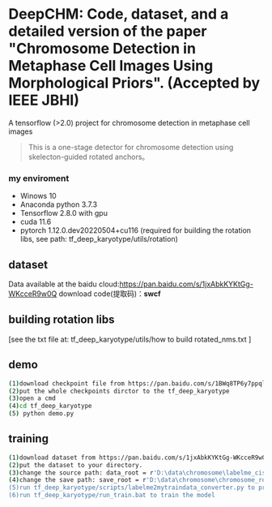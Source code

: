 # DeepCHM: Code, dataset, and a detailed version of the paper "Chromosome Detection in Metaphase Cell Images Using Morphological Priors". (Accepted by IEEE JBHI)
A tensorflow (>2.0) project for chromosome detection in metaphase cell images 

> This is a one-stage detector for chromosome detection using skelecton-guided rotated anchors。

### my enviroment
- Winows 10
- Anaconda python 3.7.3
- Tensorflow 2.8.0 with gpu
- cuda 11.6
- pytorch 1.12.0.dev20220504+cu116 (required for building the rotation libs, see path: tf_deep_karyotype/utils/rotation)

## dataset
Data available at the baidu cloud:https://pan.baidu.com/s/1jxAbkKYKtGg-WKcceR9w0Q
download code(提取码)：**swcf** 

## building rotation libs
[see the txt file at:  tf_deep_karyotype/utils/how to build rotated_nms.txt ]

## demo
``` bash
(1)download checkpoint file from https://pan.baidu.com/s/1BWq8TP6y7ppqlHh4tqgFhQ      (download code: zm38)
(2)put the whole checkpoints dirctor to the tf_deep_karyotype
(3)open a cmd
(4)cd tf_deep_karyotype
(5) python demo.py
```
## training
``` bash
(1)download dataset from https://pan.baidu.com/s/1jxAbkKYKtGg-WKcceR9w0Q      (download code: swcf)
(2)put the dataset to your directory. 
(3)change the source path: data_root = r'D:\data\chromosome\labelme_cis_2022' to your dataset path('tf_deep_karyotype/scripts/labelme2mytraindata_converter.py')
(4)change the save path: save_root = r'D:\data\chromosome\chromosome_rotdet_v4 to your path ('tf_deep_karyotype/scripts/labelme2mytraindata_converter.py')
(5)run tf_deep_karyotype/scripts/labelme2mytraindata_converter.py to prepare data for training 
(6)run tf_deep_karyotype/run_train.bat to train the model
```


